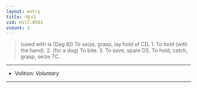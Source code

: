 ```yaml
---
layout: entry
title: འཇུ་√1
vid: Hill:0563
vcount: 1
---
```

> (used with la [Dag 8]) To seize, grasp, lay hold of CD\. 1\. To hold (with the hand)\. 2\. (for a dog) To bite\. 3\. To save, spare DS\. To hold, catch, grasp, seize TC\.

---
* Volition: _Voluntary_

---

